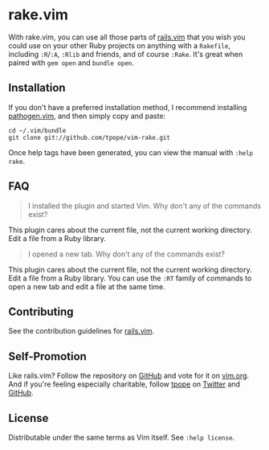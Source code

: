 rake.vim
========

With rake.vim, you can use all those parts of
[rails.vim](https://github.com/tpope/vim-rails) that you wish you could
use on your other Ruby projects on anything with a `Rakefile`, including
`:R`/`:A`, `:Rlib` and friends, and of course `:Rake`.  It's great when
paired with `gem open` and `bundle open`.

Installation
------------

If you don't have a preferred installation method, I recommend
installing [pathogen.vim](https://github.com/tpope/vim-pathogen), and
then simply copy and paste:

    cd ~/.vim/bundle
    git clone git://github.com/tpope/vim-rake.git

Once help tags have been generated, you can view the manual with
`:help rake`.

FAQ
---

> I installed the plugin and started Vim.  Why don't any of the commands
> exist?

This plugin cares about the current file, not the current working
directory.  Edit a file from a Ruby library.

> I opened a new tab.  Why don't any of the commands exist?

This plugin cares about the current file, not the current working
directory.  Edit a file from a Ruby library.  You can use the `:RT`
family of commands to open a new tab and edit a file at the same time.

Contributing
------------

See the contribution guidelines for
[rails.vim](https://github.com/tpope/vim-rails#readme).

Self-Promotion
--------------

Like rails.vim? Follow the repository on
[GitHub](https://github.com/tpope/vim-rake) and vote for it on
[vim.org](http://www.vim.org/scripts/script.php?script_id=3669).  And if
you're feeling especially charitable, follow [tpope](http://tpo.pe/) on
[Twitter](http://twitter.com/tpope) and
[GitHub](https://github.com/tpope).

License
-------

Distributable under the same terms as Vim itself.  See `:help license`.
